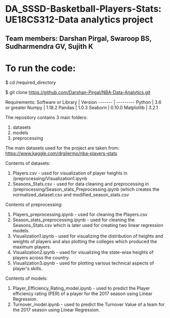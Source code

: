 # DA_SSSD-Basketball-Players-Stats: UE18CS312-Data analytics project 
## Team members: Darshan Pirgal, Swaroop BS, Sudharmendra GV, Sujith K

# To run the code:
$ cd /required_directory

$ git clone https://github.com/Darshan-Pirgal/NBA-Data-Analytics.git

Requirements:
Software or Library | Version
------- | ---------
Python | 3.6 or greater
Numpy | 1.18.2
Pandas | 1.0.3
Seaborn | 0.10.0
Matplotlib | 3.2.1

The repository contains 3 main folders: 
1. datasets
2. models
3. preprocessing

The main datasets used for the project are taken from: https://www.kaggle.com/drgilermo/nba-players-stats

Contents of datasets:
1. Players.csv - used for visualization of player heights in /preprocessing/Visualization1.ipynb
2. Seasons_Stats.csv - used for data cleaning and preprocessing in /preprocessing/Season_stats_Preprocessing.ipynb (which creates the normalized_dataset.csv and modified_season_stats.csv

Contents of preprocessing:
1. Players_preprocessing.ipynb - used for cleaning the Players.csv
2. Season_stats_preprocessing.ipynb - used for cleaning the Seasons_Stats.csv which is later used for creating two linear regression models.
3. Visualization1.ipynb - used for visualizing the distribution of heights and weights of players and also plotting the colleges which produced the maximum players.
4. Visualization2.ipynb - used for visualizing the state-wise heights of players across the country.
5. Visualization3.ipynb - used for plotting various technical aspects of player's skills.

Contents of models:
1. Player_Efficiency_Rating_model.ipynb - used to predict the Player efficiency rating (PER) of a player for the 2017 season using Linear Regression.
2. Turnover_model.ipynb - used to predict the Turnover Value of a team for the 2017 season using Linear Regression.











